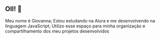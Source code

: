 ## OII! 👋
Meu nome é Giovanna;
Estou estudando na Alura e me desenvolvendo na linguagem JavaScript;
Utilizo esse espaço para minha organização e compartilhamento dos meu projetos desenvolvidos
<!--
**giih011/giih011** is a ✨ _special_ ✨ repository because its `README.md` (this file) appears on your GitHub profile.

Here are some ideas to get you started:

- 🔭 I’m currently working on ...
- 🌱 I’m currently learning ...
- 👯 I’m looking to collaborate on ...
- 🤔 I’m looking for help with ...
- 💬 Ask me about ...
- 📫 How to reach me: ...
- 😄 Pronouns: ...
- ⚡ Fun fact: ...
-->
